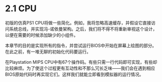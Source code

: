 # 2.1 CPU

初版的仿真PS1 CPU将做一些简化。例如，我将忽略高速缓存，并假设它直接访问系统总线，并实现冯-诺依曼架构。之后，我们将不得不将重新审视这个设计，以便在需要的时候添加缺少的小组件。

本章节的目的是实现所有的指令，并尝试运行BIOS中开始在屏幕上绘图的部分。在此之前，有一堆无聊的初始化代码要运行。

在Playstation MIPS CPU中有67个操作码。有些只需一行代码即可实现，有些却比较麻烦。为了使这个过程更有互动性和不那么冗长乏味——我们会在遇到相应BIOS原始代码时再实现它们。这样我们就能立即看到模拟器的运行情况。
